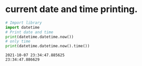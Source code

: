 # current date and time printing.


```python
# Import library 
import datetime 
# Print date and time
print(datetime.datetime.now())
# only time
print(datetime.datetime.now().time())
```

    2021-10-07 23:34:47.885625
    23:34:47.886629
    


```python

```
